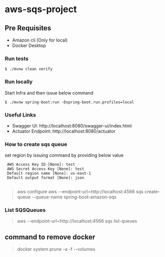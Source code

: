# aws-sqs-project

## Pre Requisites
* Amazon cli (Only for local)
* Docker Desktop
### Run tests
`$ ./mvnw clean verify`

### Run locally
Start Infra and then issue below command

`$ ./mvnw spring-boot:run -Dspring-boot.run.profiles=local`


### Useful Links
* Swagger UI: http://localhost:8080/swagger-ui/index.html
* Actuator Endpoint: http://localhost:8080/actuator

### How to create sqs queue

set region by issuing command by providing below value 

```
 AWS Access Key ID [None]: test
 AWS Secret Access Key [None]: test
 Default region name [None]: us-east-1
 Default output format [None]: json
 
```

> aws configure
> aws --endpoint-url=http://localhost:4566 sqs create-queue --queue-name spring-boot-amazon-sqs

### List SQSQueues
> aws --endpoint-url=http://localhost:4566 sqs list-queues

## command to remove docker
> docker system prune -a -f --volumes
